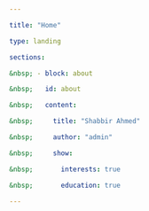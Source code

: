 ```yaml
---

title: "Home"

type: landing

sections:

&nbsp; - block: about

&nbsp;   id: about

&nbsp;   content:

&nbsp;     title: "Shabbir Ahmed"

&nbsp;     author: "admin"

&nbsp;     show:

&nbsp;       interests: true

&nbsp;       education: true

---
```





